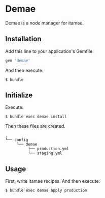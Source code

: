 # Demae

Demae is a node manager for itamae.


## Installation

Add this line to your application's Gemfile:

```ruby
gem 'demae'
```

And then execute:

    $ bundle

## Initialize

Execute:

```
$ bundle exec demae install
```

Then these files are created.

```
.
└── config
     └── demae
          ├── production.yml
          └── staging.yml

```

## Usage

First, write itamae recipes.
And then execute:

```bash
$ bundle exec demae apply production
```
